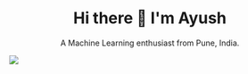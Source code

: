 <h1 align='center'>
  Hi there 👋 I'm Ayush
</h1>

<p align='center'>
  A Machine Learning enthusiast from Pune, India.
</p>

 <a href="https://www.linkedin.com/in/ayush2196/">
    <img src="https://img.shields.io/badge/linkedin-%230077B5.svg?&style=for-the-badge&logo=linkedin&logoColor=white" />
  </a>
<!---
ayush2196/ayush2196 is a ✨ special ✨ repository because its `README.md` (this file) appears on your GitHub profile.
You can click the Preview link to take a look at your changes.
--->
